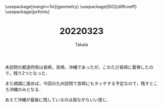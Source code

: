 ﻿---
title: 20220323
yesterday: 20220322
tomorrow: 20220324
days: 817
author: Takala
header-includes:
  - \usepackage[margin=1in]{geometry}
  - \usepackage[ISO]{diffcoeff}
  - \usepackage{pxfonts}
---



未訪問の都道府県は長崎，宮崎，沖縄であったが，このたび長崎に着弾したので，残り2つとなった．


また順調に進めば，今回の九州訪問で宮崎にもタッチする予定なので，残すところ沖縄のみとなる．


あえて沖縄が最後に残しているのは我ながらいい感じ．


